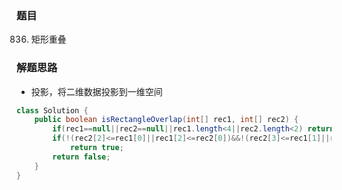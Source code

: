 ### 题目
836. 矩形重叠

### 解题思路
- 投影，将二维数据投影到一维空间

```java
class Solution {
    public boolean isRectangleOverlap(int[] rec1, int[] rec2) {
        if(rec1==null||rec2==null||rec1.length<4||rec2.length<2) return false;
        if(!(rec2[2]<=rec1[0]||rec1[2]<=rec2[0])&&!(rec2[3]<=rec1[1]||rec1[3]<=rec2[1]))
            return true;
        return false;
    }
}
```
